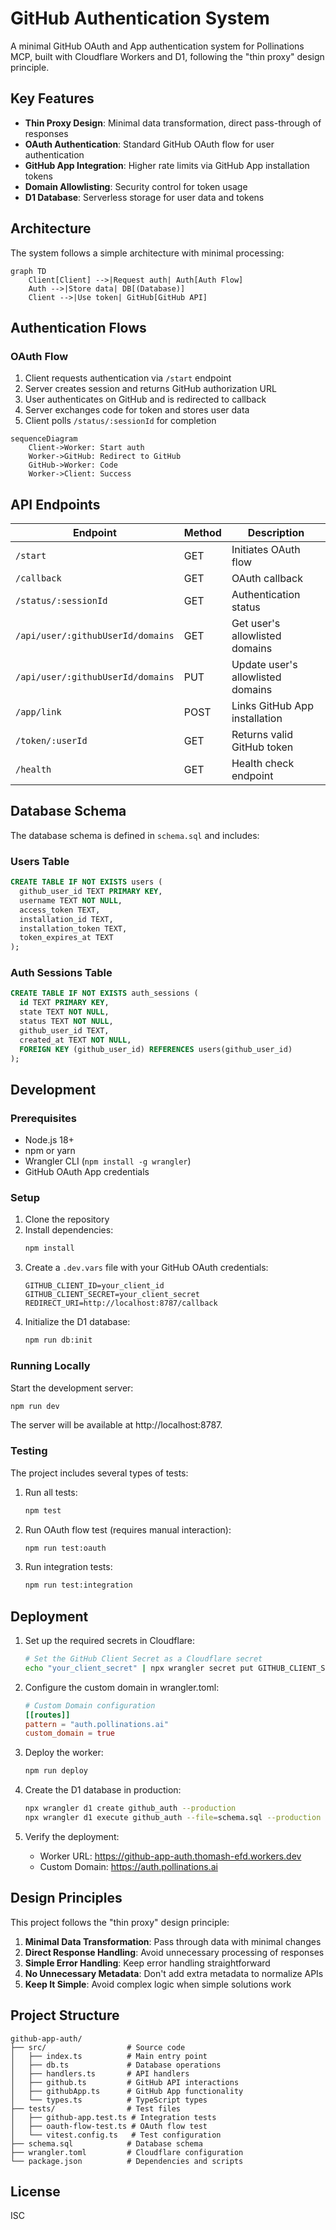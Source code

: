 # GitHub Authentication System

A minimal GitHub OAuth and App authentication system for Pollinations MCP, built with Cloudflare Workers and D1, following the "thin proxy" design principle.

## Key Features

- **Thin Proxy Design**: Minimal data transformation, direct pass-through of responses
- **OAuth Authentication**: Standard GitHub OAuth flow for user authentication
- **GitHub App Integration**: Higher rate limits via GitHub App installation tokens
- **Domain Allowlisting**: Security control for token usage
- **D1 Database**: Serverless storage for user data and tokens

## Architecture

The system follows a simple architecture with minimal processing:

```mermaid
graph TD
    Client[Client] -->|Request auth| Auth[Auth Flow]
    Auth -->|Store data| DB[(Database)]
    Client -->|Use token| GitHub[GitHub API]
```

## Authentication Flows

### OAuth Flow

1. Client requests authentication via `/start` endpoint
2. Server creates session and returns GitHub authorization URL
3. User authenticates on GitHub and is redirected to callback
4. Server exchanges code for token and stores user data
5. Client polls `/status/:sessionId` for completion

```mermaid
sequenceDiagram
    Client->Worker: Start auth
    Worker->GitHub: Redirect to GitHub
    GitHub->Worker: Code
    Worker->Client: Success
```

## API Endpoints

| Endpoint                          | Method | Description                       |
| --------------------------------- | ------ | --------------------------------- |
| `/start`                          | GET    | Initiates OAuth flow              |
| `/callback`                       | GET    | OAuth callback                    |
| `/status/:sessionId`              | GET    | Authentication status             |
| `/api/user/:githubUserId/domains` | GET    | Get user's allowlisted domains    |
| `/api/user/:githubUserId/domains` | PUT    | Update user's allowlisted domains |
| `/app/link`                       | POST   | Links GitHub App installation     |
| `/token/:userId`                  | GET    | Returns valid GitHub token        |
| `/health`                         | GET    | Health check endpoint             |

## Database Schema

The database schema is defined in `schema.sql` and includes:

### Users Table

```sql
CREATE TABLE IF NOT EXISTS users (
  github_user_id TEXT PRIMARY KEY,
  username TEXT NOT NULL,
  access_token TEXT,
  installation_id TEXT,
  installation_token TEXT,
  token_expires_at TEXT
);
```

### Auth Sessions Table

```sql
CREATE TABLE IF NOT EXISTS auth_sessions (
  id TEXT PRIMARY KEY,
  state TEXT NOT NULL,
  status TEXT NOT NULL,
  github_user_id TEXT,
  created_at TEXT NOT NULL,
  FOREIGN KEY (github_user_id) REFERENCES users(github_user_id)
);
```

## Development

### Prerequisites

- Node.js 18+
- npm or yarn
- Wrangler CLI (`npm install -g wrangler`)
- GitHub OAuth App credentials

### Setup

1. Clone the repository
2. Install dependencies:
   ```bash
   npm install
   ```
3. Create a `.dev.vars` file with your GitHub OAuth credentials:
   ```
   GITHUB_CLIENT_ID=your_client_id
   GITHUB_CLIENT_SECRET=your_client_secret
   REDIRECT_URI=http://localhost:8787/callback
   ```
4. Initialize the D1 database:
   ```bash
   npm run db:init
   ```

### Running Locally

Start the development server:

```bash
npm run dev
```

The server will be available at http://localhost:8787.

### Testing

The project includes several types of tests:

1. Run all tests:

   ```bash
   npm test
   ```

2. Run OAuth flow test (requires manual interaction):

   ```bash
   npm run test:oauth
   ```

3. Run integration tests:
   ```bash
   npm run test:integration
   ```

## Deployment

1. Set up the required secrets in Cloudflare:

   ```bash
   # Set the GitHub Client Secret as a Cloudflare secret
   echo "your_client_secret" | npx wrangler secret put GITHUB_CLIENT_SECRET --name github-app-auth
   ```

2. Configure the custom domain in wrangler.toml:

   ```toml
   # Custom Domain configuration
   [[routes]]
   pattern = "auth.pollinations.ai"
   custom_domain = true
   ```

3. Deploy the worker:

   ```bash
   npm run deploy
   ```

4. Create the D1 database in production:

   ```bash
   npx wrangler d1 create github_auth --production
   npx wrangler d1 execute github_auth --file=schema.sql --production
   ```

5. Verify the deployment:
   - Worker URL: https://github-app-auth.thomash-efd.workers.dev
   - Custom Domain: https://auth.pollinations.ai

## Design Principles

This project follows the "thin proxy" design principle:

1. **Minimal Data Transformation**: Pass through data with minimal changes
2. **Direct Response Handling**: Avoid unnecessary processing of responses
3. **Simple Error Handling**: Keep error handling straightforward
4. **No Unnecessary Metadata**: Don't add extra metadata to normalize APIs
5. **Keep It Simple**: Avoid complex logic when simple solutions work

## Project Structure

```
github-app-auth/
├── src/                  # Source code
│   ├── index.ts          # Main entry point
│   ├── db.ts             # Database operations
│   ├── handlers.ts       # API handlers
│   ├── github.ts         # GitHub API interactions
│   ├── githubApp.ts      # GitHub App functionality
│   └── types.ts          # TypeScript types
├── tests/                # Test files
│   ├── github-app.test.ts # Integration tests
│   ├── oauth-flow-test.ts # OAuth flow test
│   └── vitest.config.ts   # Test configuration
├── schema.sql            # Database schema
├── wrangler.toml         # Cloudflare configuration
└── package.json          # Dependencies and scripts
```

## License

ISC
